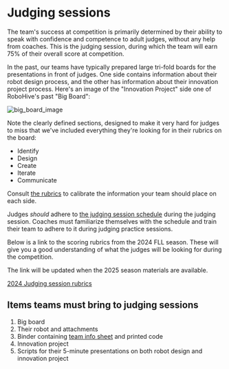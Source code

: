 # Judging sessions

The team's success at competition is primarily determined by their ability to speak with confidence and competence to adult judges, without any help from coaches.
This is the judging session, during which the team will earn 75% of their overall score at competition.

In the past, our teams have typically prepared large tri-fold boards for the presentations in front of judges.
One side contains information about their robot design process, and the other has information about their innovation project process.
Here's an image of the "Innovation Project" side one of RoboHive's past "Big Board":

![big_board_image](../images/big_board_example.png)

Note the clearly defined sections, designed to make it very hard
for judges to miss that we've included everything they're looking
for in their rubrics on the board:

* Identify
* Design
* Create
* Iterate
* Communicate

Consult [the rubrics](https://drive.google.com/file/d/1sbdovg4exViOd3oRE62bEMWTilxyC7IF/view?usp=drive_link) to calibrate the information your team should place on each side.

Judges *should* adhere to [the judging session schedule](https://drive.google.com/file/d/1rXaBYmsA77_7waB2veSIbbPOPECUuKjF/view?usp=drive_link) during the judging session.
Coaches must familiarize themselves with the schedule and train their team to adhere to it during judging practice sessions.

Below is a link to the scoring rubrics from the 2024 FLL season. These will give you a good understanding of what the judges will be looking for during the competition.

The link will be updated when the 2025 season materials are available.

[2024 Judging session rubrics](https://drive.google.com/file/d/1sbdovg4exViOd3oRE62bEMWTilxyC7IF/view?usp=drive_link)

## Items teams must bring to judging sessions

1. Big board
2. Their robot and attachments
3. Binder containing [team info sheet](https://drive.google.com/file/d/1BKhL1-d2q-bZ34Ha7FCOqvlMSKhCjpcw/view?usp=drive_link) and printed code
4. Innovation project
5. Scripts for their 5-minute presentations on both robot design and innovation project
